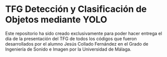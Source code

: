 # TFG Detección y Clasificación de Objetos mediante YOLO #
Este repositorio ha sido creado exclusivamente para poder hacer entrega el día de la presentación del TFG de todos los códigos que fueron desarrollados por el alumno Jesús Collado Fernández en el Grado de Ingeniería de Sonido e Imagen por la Universidad de Málaga.
